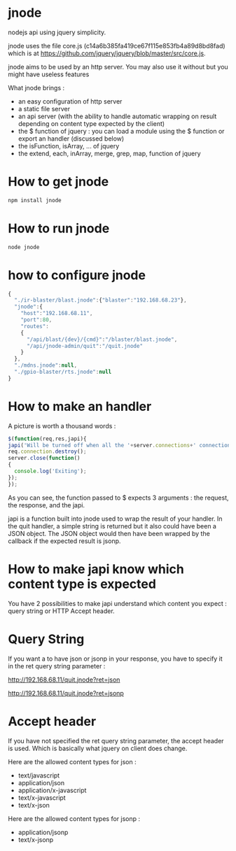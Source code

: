 jnode
====

nodejs api using jquery simplicity. 

jnode uses the file core.js (c14a6b385fa419ce67f115e853fb4a89d8bd8fad) which is at https://github.com/jquery/jquery/blob/master/src/core.js.

jnode aims to be used by an http server. You may also use it without but you might have useless features

What jnode brings :
- an easy configuration of http server
- a static file server
- an api server (with the ability to handle automatic wrapping on result depending on content type expected by the client)
- the $ function of jquery : you can load a module using the $ function or export an handler (discussed below)
- the isFunction, isArray, ... of jquery
- the extend, each, inArray, merge, grep, map,  function of jquery

How to get jnode
====

```bash
npm install jnode
```

How to run jnode
====
```bash
node jnode
```

how to configure jnode
====
```js
{
  "./ir-blaster/blast.jnode":{"blaster":"192.168.68.23"}, 
  "jnode":{
    "host":"192.168.68.11",
    "port":80, 
    "routes":
    {
      "/api/blast/{dev}/{cmd}":"/blaster/blast.jnode", 
      "/api/jnode-admin/quit":"/quit.jnode"
    }
  },
  "./mdns.jnode":null, 
  "./gpio-blaster/rts.jnode":null 
}
```


How to make an handler
====

A picture is worth a thousand words :

```js
$(function(req,res,japi){
japi('Will be turned off when all the '+server.connections+' connection(s) will be closed');
req.connection.destroy();
server.close(function()
{
  console.log('Exiting');
});
});
```

As you can see, the function passed to $ expects 3 arguments : the request, the response, and the japi.

japi is a function built into jnode used to wrap the result of your handler. In the quit handler, a simple string is returned but it also could have been a JSON object. The JSON object would then have been wrapped by the callback if the expected result is jsonp.

How to make japi know which content type is expected
====
You have 2 possibilities to make japi understand which content you expect : query string or HTTP Accept header.

Query String
=====
If you want a to have json or jsonp in your response, you have to specify it in the ret query string parameter :

http://192.168.68.11/quit.jnode?ret=json

http://192.168.68.11/quit.jnode?ret=jsonp

Accept header
=====
If you have not specified the ret query string parameter, the accept header is used. Which is basically what jquery on client does change.

Here are the allowed content types for json :
  - text/javascript
  - application/json
  - application/x-javascript
  - text/x-javascript
  - text/x-json

Here are the allowed content types for jsonp :
  - application/jsonp
  - text/x-jsonp